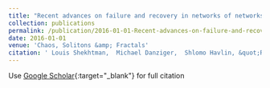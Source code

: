 ```yaml
---
title: "Recent advances on failure and recovery in networks of networks"
collection: publications
permalink: /publication/2016-01-01-Recent-advances-on-failure-and-recovery-in-networks-of-networks
date: 2016-01-01
venue: 'Chaos, Solitons &amp; Fractals'
citation: ' Louis Shekhtman,  Michael Danziger,  Shlomo Havlin, &quot;Recent advances on failure and recovery in networks of networks.&quot; Chaos, Solitons &amp;amp; Fractals, 2016.'
---
```

Use [Google Scholar](https://scholar.google.com/scholar?q=Recent+advances+on+failure+and+recovery+in+networks+of+networks){:target="_blank"} for full citation